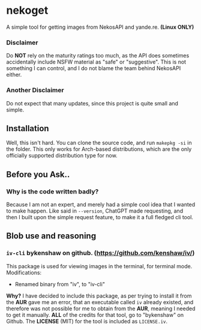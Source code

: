 # nekoget
A simple tool for getting images from NekosAPI and yande.re. **(Linux ONLY)**

### Disclaimer
Do **NOT** rely on the maturity ratings too much, as the API does sometimes accidentally include NSFW material as "safe" or "suggestive". This is not something I can control, and I do not blame the team behind NekosAPI either.

### Another Disclaimer
Do not expect that many updates, since this project is quite small and simple.

## Installation
Well, this isn't hard. You can clone the source code, and run `makepkg -si` in the folder. This only works for Arch-based distributions, which are the only officially supported distribution type for now.

## Before you Ask..
### Why is the code written badly?
Because I am not an expert, and merely had a simple cool idea that I wanted to make happen. Like said in `--version`, ChatGPT made requesting, and then I built upon the simple request feature, to make it a full fledged cli tool.

## Blob use and reasoning

### `iv-cli` bykenshaw on github. (https://github.com/kenshaw/iv/)
This package is used for viewing images in the terminal, for terminal mode.
Modifications:
- Renamed binary from "iv", to "iv-cli"

**Why?**
I have decided to include this package, as per trying to install it from the **AUR** gave me an error, that an executable called `iv` already existed, and therefore was not possible for me to obtain from the **AUR**, meaning I needed to get it manually. **ALL** of the credits for that tool, go to "bykenshaw" on Github. The **LICENSE** (MIT) for the tool is included as `LICENSE.iv`.

